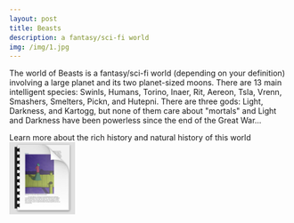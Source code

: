 ```yaml
---
layout: post
title: Beasts
description: a fantasy/sci-fi world 
img: /img/1.jpg
---
```


The world of Beasts is a fantasy/sci-fi world (depending on your definition) involving a large planet and its two planet-sized moons. There are 13 main intelligent species: Swinls, Humans, Torino, Inaer, Rit, Aereon, Tsla, Vrenn, Smashers, Smelters, Pickn, and Hutepni. There are three gods: Light, Darkness, and Kartogg, but none of them care about "mortals" and Light and Darkness have been powerless since the end of the Great War...

Learn more about the rich history and natural history of this world <a href="/Beasts v3.pdf"><img src="/img/beasts pdf thumb.png"></a>
